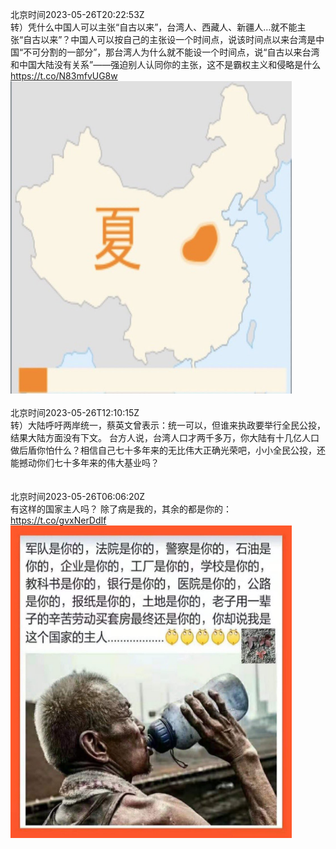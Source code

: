 北京时间2023-05-26T20:22:53Z<br>转）凭什么中国人可以主张“自古以来”，台湾人、西藏人、新疆人…就不能主张“自古以来”？中国人可以按自己的主张设一个时间点，说该时间点以来台湾是中国“不可分割的一部分”，那台湾人为什么就不能设一个时间点，说“自古以来台湾和中国大陆没有关系”——强迫别人认同你的主张，这不是霸权主义和侵略是什么 https://t.co/N83mfvUG8w<br><img src='/temp/image/2023/u-Month-5/1662071809162764289_0.jpg' width='450' height='500'><br><br>北京时间2023-05-26T12:10:15Z<br>转）大陆呼吁两岸统一，蔡英文曾表示：统一可以，但谁来执政要举行全民公投，结果大陆方面没有下文。
台方人说，台湾人口才两千多万，你大陆有十几亿人口做后盾你怕什么？相信自己七十多年来的无比伟大正确光荣吧，小小全民公投，还能撼动你们七十多年来的伟大基业吗？<br><br><br>北京时间2023-05-26T06:06:20Z<br>有这样的国家主人吗？
除了病是我的，其余的都是你的： https://t.co/gvxNerDdIf<br><img src='/temp/image/2023/u-Month-5/1661856250361966592_0.jpg' width='450' height='500'><br><br>